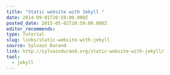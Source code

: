 ```yaml
---
title: "Static website with Jekyll "
date: 2014-09-01T20:59:00.000Z
posted_date: 2015-05-02T20:59:00.000Z
editor_recommends:
type: Tutorial
slug: links/static-website-with-jekyll
source: Sylvain Durand
link: http://sylvaindurand.org/static-website-with-jekyll/
tool:
  - jekyll
---
```





